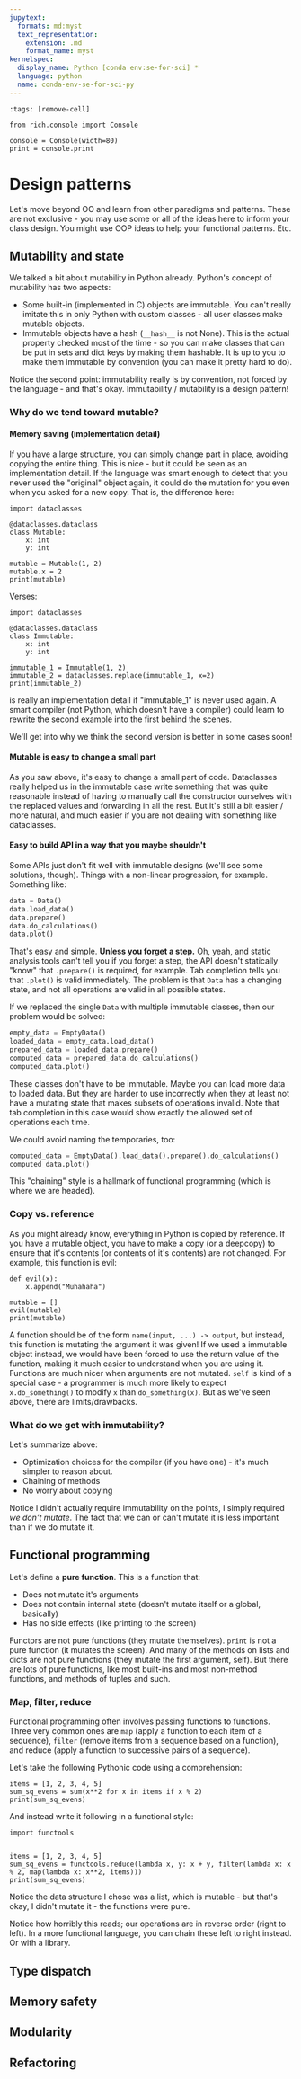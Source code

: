 ```yaml
---
jupytext:
  formats: md:myst
  text_representation:
    extension: .md
    format_name: myst
kernelspec:
  display_name: Python [conda env:se-for-sci] *
  language: python
  name: conda-env-se-for-sci-py
---
```


```{code-cell} python3
:tags: [remove-cell]

from rich.console import Console

console = Console(width=80)
print = console.print
```

# Design patterns

Let's move beyond OO and learn from other paradigms and patterns. These are not
exclusive - you may use some or all of the ideas here to inform your class
design. You might use OOP ideas to help your functional patterns. Etc.

## Mutability and state

We talked a bit about mutability in Python already. Python's concept of
mutability has two aspects:

- Some built-in (implemented in C) objects are immutable. You can't really
  imitate this in only Python with custom classes - all user classes make
  mutable objects.
- Immutable objects have a hash (`__hash__` is not None). This is the actual
  property checked most of the time - so you can make classes that can be put in
  sets and dict keys by making them hashable. It is up to you to make them
  immutable by convention (you can make it pretty hard to do).

Notice the second point: immutability really is by convention, not forced by the
language - and that's okay. Immutability / mutability is a design pattern!

### Why do we tend toward mutable?

#### Memory saving (implementation detail)

If you have a large structure, you can simply change part in place, avoiding
copying the entire thing. This is nice - but it could be seen as an
implementation detail. If the language was smart enough to detect that you never
used the "original" object again, it could do the mutation for you even when you
asked for a new copy. That is, the difference here:

```{code-cell} python3
import dataclasses

@dataclasses.dataclass
class Mutable:
    x: int
    y: int

mutable = Mutable(1, 2)
mutable.x = 2
print(mutable)
```

Verses:

```{code-cell} python3
import dataclasses

@dataclasses.dataclass
class Immutable:
    x: int
    y: int

immutable_1 = Immutable(1, 2)
immutable_2 = dataclasses.replace(immutable_1, x=2)
print(immutable_2)
```

is really an implementation detail if "immutable_1" is never used again. A smart
compiler (not Python, which doesn't have a compiler) could learn to rewrite the
second example into the first behind the scenes.

We'll get into why we think the second version is better in some cases soon!

#### Mutable is easy to change a small part

As you saw above, it's easy to change a small part of code. Dataclasses really
helped us in the immutable case write something that was quite reasonable
instead of having to manually call the constructor ourselves with the replaced
values and forwarding in all the rest. But it's still a bit easier / more
natural, and much easier if you are not dealing with something like dataclasses.

#### Easy to build API in a way that you maybe shouldn't

Some APIs just don't fit well with immutable designs (we'll see some solutions,
though). Things with a non-linear progression, for example. Something like:

```python
data = Data()
data.load_data()
data.prepare()
data.do_calculations()
data.plot()
```

That's easy and simple. **Unless you forget a step.** Oh, yeah, and static
analysis tools can't tell you if you forget a step, the API doesn't statically
"know" that `.prepare()` is required, for example. Tab completion tells you that
`.plot()` is valid immediately. The problem is that `Data` has a changing state,
and not all operations are valid in all possible states.

If we replaced the single `Data` with multiple immutable classes, then our
problem would be solved:

```python
empty_data = EmptyData()
loaded_data = empty_data.load_data()
prepared_data = loaded_data.prepare()
computed_data = prepared_data.do_calculations()
computed_data.plot()
```

These classes don't have to be immutable. Maybe you can load more data to loaded
data. But they are harder to use incorrectly when they at least not have a
mutating state that makes subsets of operations invalid. Note that tab
completion in this case would show exactly the allowed set of operations each
time.

We could avoid naming the temporaries, too:

```python
computed_data = EmptyData().load_data().prepare().do_calculations()
computed_data.plot()
```

This "chaining" style is a hallmark of functional programming (which is where we
are headed).

### Copy vs. reference

As you might already know, everything in Python is copied by reference. If you
have a mutable object, you have to make a copy (or a deepcopy) to ensure that
it's contents (or contents of it's contents) are not changed. For example, this
function is evil:

```{code-cell} python3
def evil(x):
    x.append("Muhahaha")

mutable = []
evil(mutable)
print(mutable)
```

A function should be of the form `name(input, ...) -> output`, but instead, this
function is mutating the argument it was given! If we used a immutable object
instead, we would have been forced to use the return value of the function,
making it much easier to understand when you are using it. Functions are much
nicer when arguments are not mutated. `self` is kind of a special case - a
programmer is much more likely to expect `x.do_something()` to modify `x` than
`do_something(x)`. But as we've seen above, there are limits/drawbacks.

### What do we get with immutability?

Let's summarize above:

- Optimization choices for the compiler (if you have one) - it's much simpler to
  reason about.
- Chaining of methods
- No worry about copying

Notice I didn't actually require immutability on the points, I simply required
_we don't mutate_. The fact that we can or can't mutate it is less important
than if we do mutate it.

## Functional programming

Let's define a **pure function**. This is a function that:

- Does not mutate it's arguments
- Does not contain internal state (doesn't mutate itself or a global, basically)
- Has no side effects (like printing to the screen)

Functors are not pure functions (they mutate themselves). `print` is not a pure
function (it mutates the screen). And many of the methods on lists and dicts are
not pure functions (they mutate the first argument, self). But there are lots of
pure functions, like most built-ins and most non-method functions, and methods
of tuples and such.

### Map, filter, reduce

Functional programming often involves passing functions to functions. Three very
common ones are `map` (apply a function to each item of a sequence), `filter`
(remove items from a sequence based on a function), and reduce (apply a function
to successive pairs of a sequence).

Let's take the following Pythonic code using a comprehension:

```{code-cell} python3
items = [1, 2, 3, 4, 5]
sum_sq_evens = sum(x**2 for x in items if x % 2)
print(sum_sq_evens)
```

And instead write it following in a functional style:

```{code-cell} python3
import functools


items = [1, 2, 3, 4, 5]
sum_sq_evens = functools.reduce(lambda x, y: x + y, filter(lambda x: x % 2, map(lambda x: x**2, items)))
print(sum_sq_evens)
```

Notice the data structure I chose was a list, which is mutable - but that's
okay, I didn't mutate it - the functions were pure.

Notice how horribly this reads; our operations are in reverse order (right to
left). In a more functional language, you can chain these left to right instead.
Or with a library.

## Type dispatch

## Memory safety

## Modularity

## Refactoring
